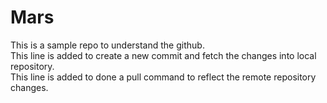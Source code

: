 # Mars
This is a sample repo to understand the github.</br>
This line is added to create a new commit and fetch the changes into local repository.</br>
This line is added to done a pull command to reflect the remote repository changes.</br>

